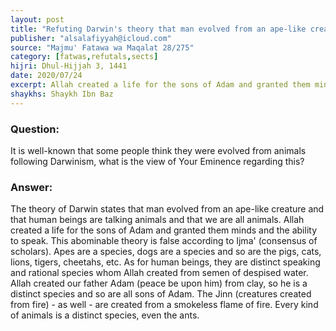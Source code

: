 ```yaml
---
layout: post
title: "Refuting Darwin's theory that man evolved from an ape-like creature"
publisher: "alsalafiyyah@icloud.com"
source: "Majmu' Fatawa wa Maqalat 28/275"
category: [fatwas,refutals,sects]
hijri: Dhul-Hijjah 3, 1441
date: 2020/07/24
excerpt: Allah created a life for the sons of Adam and granted them minds and the ability to speak. This abominable theory is false according to consensus of scholars. Apes are a species, dogs are a species and so are the pigs, cats, lions, tigers, cheetahs, etc.
shaykhs: Shaykh Ibn Baz
---
```


### Question: 
It is well-known that some people think they were evolved from animals following Darwinism, what is the view of Your Eminence regarding this?

### Answer: 
The theory of Darwin states that man evolved from an ape-like creature and that human beings are talking animals and that we are all animals. Allah created a life for the sons of Adam and granted them minds and the ability to speak. This abominable theory is false according to Ijma' (consensus of scholars). Apes are a species, dogs are a species and so are the pigs, cats, lions, tigers, cheetahs, etc. As for human beings, they are distinct speaking and rational species whom Allah created from semen of despised water. Allah created our father Adam (peace be upon him) from clay, so he is a distinct species and so are all sons of Adam. The Jinn (creatures created from fire) - as well - are created from a smokeless flame of fire. Every kind of animals is a distinct species, even the ants.
